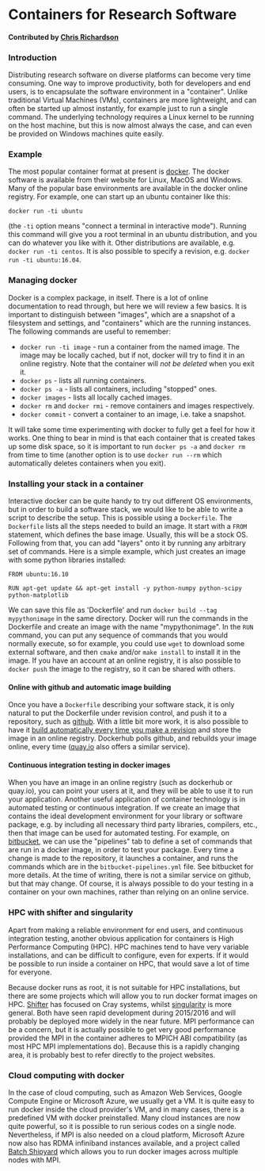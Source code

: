 # Containers for Research Software

#### Contributed by [Chris Richardson](http://www.bpi.cam.ac.uk/user/chris)

### Introduction

Distributing research software on diverse platforms can become very time consuming. One way to improve productivity, both for developers and end users, is to encapsulate the software environment in a "container". Unlike traditional Virtual Machines (VMs), containers are more lightweight, and can often be started up almost instantly, for example just to run a single command. The underlying technology requires a Linux kernel to be running on the host machine, but this is now almost always the case, and can even be provided on Windows machines quite easily.

### Example

The most popular container format at present is [docker](https://www.docker.com). The docker software is available from their website for Linux, MacOS and Windows.
Many of the popular base environments are available in the docker online registry. For example, one can start up an ubuntu container like this:

```
docker run -ti ubuntu
```
(the `-ti` option means "connect a terminal in interactive mode"). Running this command will give you a root terminal in an
ubuntu distribution, and you can do whatever you like with it. Other distributions are available, e.g. `docker run -ti centos`. It is also possible to specify a revision, e.g. `docker run -ti ubuntu:16.04`.

### Managing docker

Docker is a complex package, in itself. There is a lot of online documentation to read through, but here we will review a few basics. It is important to distinguish between "images", which are a snapshot of a filesystem and settings, and "containers" which are the running instances. The following commands are useful to remember:

- `docker run -ti image` - run a container from the named image. The image may be locally cached, but if not, docker will try to find it in an online registry. Note that the container will *not be deleted* when you exit it.
- `docker ps` - lists all running containers.
- `docker ps -a` - lists all containers, including "stopped" ones.
- `docker images` - lists all locally cached images.
- `docker rm` and `docker rmi` - remove containers and images respectively.
- `docker commit` - convert a container to an image, i.e. take a snapshot.

It will take some time experimenting with docker to fully get a feel for how it works. One thing to bear in mind is that each container that is created takes up some disk space, so it is important to run `docker ps -a` and `docker rm` from time to time (another option is to use `docker run --rm` which automatically deletes containers when you exit).

### Installing your stack in a container

Interactive docker can be quite handy to try out different OS environments, but in order to build a software stack, we
would like to be able to write a script to describe the setup. This is possible using a `Dockerfile`. The `Dockerfile` lists all the steps needed to build an image. It start with a `FROM` statement, which defines the base image. Usually, this will be a stock OS. Following from that, you can add "layers" onto it by running any arbitrary set of commands. Here is a simple example, which just creates an image with some python libraries installed:
```
FROM ubuntu:16.10

RUN apt-get update && apt-get install -y python-numpy python-scipy python-matplotlib

```
We can save this file as 'Dockerfile' and run `docker build --tag mypythonimage` in the same directory. Docker will run the commands in the Dockerfile and create an image with the name "mypythonimage". In the `RUN` command, you can put any sequence of commands that you would normally execute, so for example, you could use `wget` to download some external software, and then `cmake` and/or `make install` to install it in the image. 
If you have an account at an online registry, it is also possible to `docker push` the image to the registry, so it can be shared with others. 

#### Online with github and automatic image building

Once you have a `Dockerfile` describing your software stack, it is only natural to put the Dockerfile under revision control, and push it to a repository, such as [github](https://github.com). With a little bit more work, it is also possible to have it [build automatically every time you make a revision](https://docs.docker.com/docker-hub/builds/) and store the image in an online registry. Dockerhub polls github, and rebuilds your image online, every time ([quay.io](https://quay.io) also offers a similar service).

#### Continuous integration testing in docker images

When you have an image in an online registry (such as dockerhub or quay.io), you can point your users at it, and they will
be able to use it to run your application. Another useful application of container technology is in automated testing or continuous integration. If we create an image that contains the ideal development environment for your library or software package, e.g. by including all necessary third party libraries, compilers, etc., then that image can be used for automated testing. For example, on [bitbucket](https://bitbucket.org), we can use the "pipelines" tab to define a set of commands that are run in a docker image, in order to test your package. Every time a change is made to the repository, it launches a container, and runs the commands which are in the `bitbucket-pipelines.yml` file. See bitbucket for more details. At the time of writing, there is not a similar service on github, but that may change.
Of course, it is always possible to do your testing in a container on your own machines, rather than relying on an online service.

### HPC with shifter and singularity

Apart from making a reliable environment for end users, and continuous integration testing, another obvious application for containers is High Performance Computing (HPC). HPC machines tend to have very variable installations, and can be difficult to configure, even for experts. If it would be possible to run inside a container on HPC, that would save a lot of time for everyone.

Because docker runs as root, it is not suitable for HPC installations, but there are some projects which will allow you to run docker format images on HPC. [Shifter](https://github.com/NERSC/shifter) has focused on Cray systems, whilst [singularity](https://singularity.lbl.gov) is more general. Both have seen rapid development during 2015/2016 and will probably be deployed more widely in the near future. MPI performance can be a concern, but it is actually possible to get very good performance provided the MPI in the container adheres to MPICH ABI compatibility (as most HPC MPI implementations do). Because this is a rapidly changing area, it is probably best to refer directly to the project websites.

### Cloud computing with docker

In the case of cloud computing, such as Amazon Web Services, Google Compute Engine or Microsoft Azure, we usually get a VM. It is quite easy to run docker inside the cloud provider's VM, and in many cases, there is a predefined VM with docker preinstalled. Many cloud instances are now quite powerful, so it is possible to run serious codes on a single node. 
Nevertheless, if MPI is also needed on a cloud platform, Microsoft Azure now also has RDMA infiniband instances available, and a project called [Batch Shipyard](https://github.com/Azure/batch-shipyard) which allows you to run docker images across multiple nodes with MPI. 

<!--- 
Categories: 
Topics: 
Tags: docker, containers, HPC
Level: 
Prerequisites: 
Aggregate: Base: 
Aggregate: 
--->
